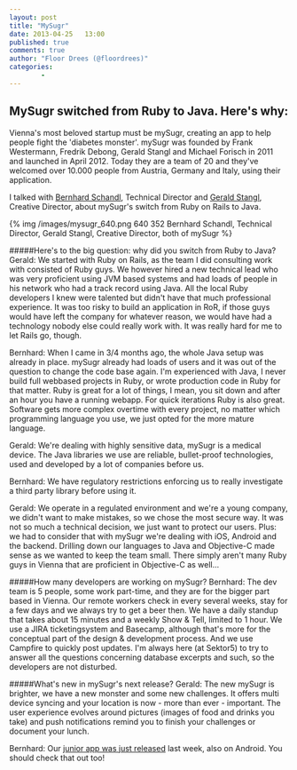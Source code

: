 ```yaml
---
layout: post
title: "MySugr"
date: 2013-04-25   13:00
published: true
comments: true
author: "Floor Drees (@floordrees)"
categories:
        -
---
```


## MySugr switched from Ruby to Java. Here's why:

Vienna's most beloved startup must be mySugr, creating an app to help people fight the 'diabetes monster'. mySugr was founded by Frank Westermann, Fredrik Debong, Gerald Stangl and Michael Forisch in 2011 and launched in April 2012. Today they are a team of 20 and they've welcomed over 10.000 people from Austria, Germany and Italy, using their application.

I talked with [Bernhard Schandl][2], Technical Director and [Gerald Stangl][3], Creative Director, about mySugr's switch from Ruby on Rails to Java.

{% img /images/mysugr_640.png 640 352 Bernhard Schandl, Technical Director, Gerald Stangl, Creative Director, both of mySugr %}

#####Here's to the big question: why did you switch from Ruby to Java?
Gerald: We started with Ruby on Rails, as the team I did consulting work with consisted of Ruby guys. We however hired a new technical lead who was very proficient using JVM based systems and had loads of people in his network who had a track record using Java. All the local Ruby developers I knew were talented but didn't have that much professional experience. It was too risky to build an application in RoR, if those guys would have left the company for whatever reason, we would have had a technology nobody else could really work with. It was really hard for me to let Rails go, though.

Bernhard: When I came in 3/4 months ago, the whole Java setup was already in place. mySugr already had loads of users and it was out of the question to change the code base again. I'm experienced with Java, I never build full webbased projects in Ruby, or wrote production code in Ruby for that matter. Ruby is great for a lot of things, I mean, you sit down and after an hour you have a running webapp. For quick iterations Ruby is also great. Software gets more complex overtime with every project, no matter which programming language you use, we just opted for the more mature language.

Gerald: We're dealing with highly sensitive data, mySugr is a medical device. The Java libraries we use are reliable, bullet-proof technologies, used and developed by a lot of companies before us.

Bernhard: We have regulatory restrictions enforcing us to really investigate a third party library before using it.

Gerald: We operate in a regulated environment and we're a young company, we didn't want to make mistakes, so we chose the most secure way. It was not so much a technical decision, we just want to protect our users. Plus: we had to consider that with mySugr we're dealing with iOS, Android and the backend. Drilling down our languages to Java and Objective-C made sense as we wanted to keep the team small. There simply aren't many Ruby guys in Vienna that are proficient in Objective-C as well...

#####How many developers are working on mySugr?
Bernhard: The dev team is 5 people, some work part-time, and they are for the bigger part based in Vienna. Our remote workers check in every several weeks, stay for a few days and we always try to get a beer then. We have a daily standup that takes about 15 minutes and a weekly Show & Tell, limited to 1 hour. We use a JIRA ticketingsystem and Basecamp, although that's more for the conceptual part of the design & development process. And we use Campfire to quickly post updates. I'm always here (at Sektor5) to try to answer all the questions concerning database excerpts and such, so the developers are not disturbed.

#####What's new in mySugr's next release?
Gerald: The new mySugr is brighter, we have a new monster and some new challenges. It offers multi device syncing and your location is now - more than ever - important. The user experience evolves around pictures (images of food and drinks you take) and push notifications remind you to finish your challenges or document your lunch.

Bernhard: Our [junior app was just released][4] last week, also on Android. You should check that out too!

[1]: https://mysugr.com
[2]: https://twitter.com/besbes
[3]: https://twitter.com/geraldstangl
[4]: http://www.inventures.eu/mysugr-junior-answering-to-an-alarming-trend
